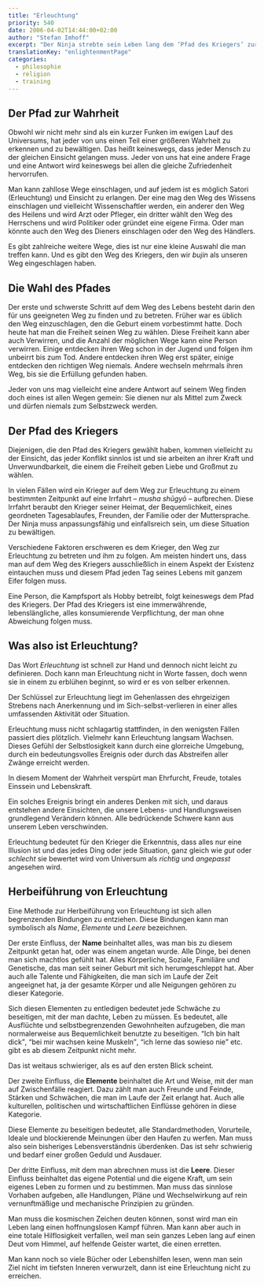 ```yaml
---
title: "Erleuchtung"
priority: 540
date: 2006-04-02T14:44:00+02:00
author: "Stefan Imhoff"
excerpt: "Der Ninja strebte sein Leben lang dem ‘Pfad des Kriegers’ zur Erleuchtung zu folgen. Die Erleuchtung ist ein nicht zu fassender Begriff, der einen Zustand von vollkommendem Verständnis und Klarheit darstellt."
translationKey: "enlightenmentPage"
categories:
  - philosophie
  - religion
  - training
---
```


## Der Pfad zur Wahrheit

Obwohl wir nicht mehr sind als ein kurzer Funken im ewigen Lauf des Universums, hat jeder von uns einen Teil einer größeren Wahrheit zu erkennen und zu bewältigen. Das heißt keineswegs, dass jeder Mensch zu der gleichen Einsicht gelangen muss. Jeder von uns hat eine andere Frage und eine Antwort wird keineswegs bei allen die gleiche Zufriedenheit hervorrufen.

Man kann zahllose Wege einschlagen, und auf jedem ist es möglich Satori (Erleuchtung) und Einsicht zu erlangen. Der eine mag den Weg des Wissens einschlagen und vielleicht Wissenschaftler werden, ein anderer den Weg des Heilens und wird Arzt oder Pfleger, ein dritter wählt den Weg des Herrschens und wird Politiker oder gründet eine eigene Firma. Oder man könnte auch den Weg des Dieners einschlagen oder den Weg des Händlers.

Es gibt zahlreiche weitere Wege, dies ist nur eine kleine Auswahl die man treffen kann. Und es gibt den Weg des Kriegers, den wir _bujin_ als unseren Weg eingeschlagen haben.

## Die Wahl des Pfades

Der erste und schwerste Schritt auf dem Weg des Lebens besteht darin den für uns geeigneten Weg zu finden und zu betreten. Früher war es üblich den Weg einzuschlagen, den die Geburt einem vorbestimmt hatte. Doch heute hat man die Freiheit seinen Weg zu wählen. Diese Freiheit kann aber auch Verwirren, und die Anzahl der möglichen Wege kann eine Person verwirren. Einige entdecken ihren Weg schon in der Jugend und folgen ihm unbeirrt bis zum Tod. Andere entdecken ihren Weg erst später, einige entdecken den richtigen Weg niemals. Andere wechseln mehrmals ihren Weg, bis sie die Erfüllung gefunden haben.

Jeder von uns mag vielleicht eine andere Antwort auf seinem Weg finden doch eines ist allen Wegen gemein: Sie dienen nur als Mittel zum Zweck und dürfen niemals zum Selbstzweck werden.

## Der Pfad des Kriegers

Diejenigen, die den Pfad des Kriegers gewählt haben, kommen vielleicht zu der Einsicht, das jeder Konflikt sinnlos ist und sie arbeiten an ihrer Kraft und Unverwundbarkeit, die einem die Freiheit geben Liebe und Großmut zu wählen.

In vielen Fällen wird ein Krieger auf dem Weg zur Erleuchtung zu einem bestimmten Zeitpunkt auf eine Irrfahrt – _musha shūgyō_ – aufbrechen. Diese Irrfahrt beraubt den Krieger seiner Heimat, der Bequemlichkeit, eines geordneten Tagesablaufes, Freunden, der Familie oder der Muttersprache. Der Ninja muss anpassungsfähig und einfallsreich sein, um diese Situation zu bewältigen.

Verschiedene Faktoren erschweren es dem Krieger, den Weg zur Erleuchtung zu betreten und ihm zu folgen. Am meisten hindert uns, dass man auf dem Weg des Kriegers ausschließlich in einem Aspekt der Existenz eintauchen muss und diesem Pfad jeden Tag seines Lebens mit ganzem Eifer folgen muss.

Eine Person, die Kampfsport als Hobby betreibt, folgt keineswegs dem Pfad des Kriegers. Der Pfad des Kriegers ist eine immerwährende, lebenslängliche, alles konsumierende Verpflichtung, der man ohne Abweichung folgen muss.

## Was also ist Erleuchtung?

Das Wort _Erleuchtung_ ist schnell zur Hand und dennoch nicht leicht zu definieren. Doch kann man Erleuchtung nicht in Worte fassen, doch wenn sie in einem zu erblühen beginnt, so wird er es von selber erkennen.

Der Schlüssel zur Erleuchtung liegt im Gehenlassen des ehrgeizigen Strebens nach Anerkennung und im Sich-selbst-verlieren in einer alles umfassenden Aktivität oder Situation.

Erleuchtung muss nicht schlagartig stattfinden, in den wenigsten Fällen passiert dies plötzlich. Vielmehr kann Erleuchtung langsam Wachsen. Dieses Gefühl der Selbstlosigkeit kann durch eine glorreiche Umgebung, durch ein bedeutungsvolles Ereignis oder durch das Abstreifen aller Zwänge erreicht werden.

In diesem Moment der Wahrheit verspürt man Ehrfurcht, Freude, totales Einssein und Lebenskraft.

Ein solches Ereignis bringt ein anderes Denken mit sich, und daraus entstehen andere Einsichten, die unsere Lebens- und Handlungsweisen grundlegend Verändern können. Alle bedrückende Schwere kann aus unserem Leben verschwinden.

Erleuchtung bedeutet für den Krieger die Erkenntnis, dass alles nur eine Illusion ist und das jedes Ding oder jede Situation, ganz gleich wie _gut_ oder _schlecht_ sie bewertet wird vom Universum als _richtig_ und _angepasst_ angesehen wird.

## Herbeiführung von Erleuchtung

Eine Methode zur Herbeiführung von Erleuchtung ist sich allen begrenzenden Bindungen zu entziehen. Diese Bindungen kann man symbolisch als _Name_, _Elemente_ und _Leere_ bezeichnen.

Der erste Einfluss, der **Name** beinhaltet alles, was man bis zu diesem Zeitpunkt getan hat, oder was einem angetan wurde. Alle Dinge, bei denen man sich machtlos gefühlt hat. Alles Körperliche, Soziale, Familiäre und Genetische, das man seit seiner Geburt mit sich herumgeschleppt hat. Aber auch alle Talente und Fähigkeiten, die man sich im Laufe der Zeit angeeignet hat, ja der gesamte Körper und alle Neigungen gehören zu dieser Kategorie.

Sich diesen Elementen zu entledigen bedeutet jede Schwäche zu beseitigen, mit der man dachte, Leben zu müssen. Es bedeutet, alle Ausflüchte und selbstbegrenzenden Gewohnheiten aufzugeben, die man normalerweise aus Bequemlichkeit benutzte zu beseitigen. <q>Ich bin halt dick</q>, <q>bei mir wachsen keine Muskeln</q>, <q>ich lerne das sowieso nie</q> etc. gibt es ab diesem Zeitpunkt nicht mehr.

Das ist weitaus schwieriger, als es auf den ersten Blick scheint.

Der zweite Einfluss, die **Elemente** beinhaltet die Art und Weise, mit der man auf Zwischenfälle reagiert. Dazu zählt man auch Freunde und Feinde, Stärken und Schwächen, die man im Laufe der Zeit erlangt hat. Auch alle kulturellen, politischen und wirtschaftlichen Einflüsse gehören in diese Kategorie.

Diese Elemente zu beseitigen bedeutet, alle Standardmethoden, Vorurteile, Ideale und blockierende Meinungen über den Haufen zu werfen. Man muss also sein bisheriges Lebensverständnis überdenken. Das ist sehr schwierig und bedarf einer großen Geduld und Ausdauer.

Der dritte Einfluss, mit dem man abrechnen muss ist die **Leere**. Dieser Einfluss beinhaltet das eigene Potential und die eigene Kraft, um sein eigenes Leben zu formen und zu bestimmen. Man muss das sinnlose Vorhaben aufgeben, alle Handlungen, Pläne und Wechselwirkung auf rein vernunftmäßige und mechanische Prinzipien zu gründen.

Man muss die kosmischen Zeichen deuten können, sonst wird man ein Leben lang einen hoffnungslosen Kampf führen. Man kann aber auch in eine totale Hilflosigkeit verfallen, weil man sein ganzes Leben lang auf einen Deut vom Himmel, auf helfende Geister wartet, die einen erretten.

Man kann noch so viele Bücher oder Lebenshilfen lesen, wenn man sein Ziel nicht im tiefsten Inneren verwurzelt, dann ist eine Erleuchtung nicht zu erreichen.
